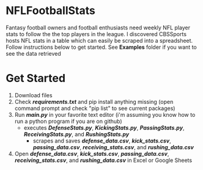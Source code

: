 # NFLFootballStats

Fantasy football owners and football enthusiasts need weekly NFL player stats to follow the the top players in the league. I discovered CBSSports hosts NFL stats in a table which can easily be scraped into a spreadsheet. Follow instructions below to get started. See **Examples** folder if you want to see the data retrieved 

# Get Started

1. Download files
2. Check **_requirements.txt_** and pip install anything missing (open command prompt and check "pip list" to see current packages)
3. Run **_main.py_** in your favorite text editor (i'm assuming you know how to run a python program if you are on github)
    * executes **_DefenseStats.py_**, **_KickingStats.py_**, **_PassingStats.py_**, **_ReceivingStats.py_**, and **_RushingStats.py_**
      * scrapes and saves **_defense_data.csv_**, **_kick_stats.csv_**, **_passing_data.csv_**, **_receiving_stats.csv_**, and **_rushing_data.csv_**
4. Open **_defense_data.csv_**, **_kick_stats.csv_**, **_passing_data.csv_**, **_receiving_stats.csv_**, and **_rushing_data.csv_** in Excel or Google Sheets


